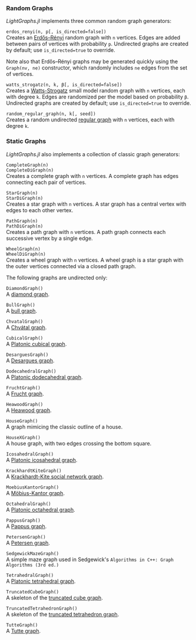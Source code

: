 ### Random Graphs
*LightGraphs.jl* implements three common random graph generators:

`erdos_renyi(n, p[, is_directed=false])`  
Creates an [Erdős–Rényi](http://en.wikipedia.org/wiki/Erdős–Rényi_model) random
graph with `n` vertices. Edges are added between pairs of vertices with
probability `p`. Undirected graphs are created by default; use
`is_directed=true` to override.

Note also that Erdős–Rényi graphs may be generated quickly using the
`Graph(nv, ne)` constructor, which randomly includes `ne` edges from the set of
vertices.


`watts_strogatz(n, k, β[, is_directed=false])`  
Creates a [Watts-Strogatz](https://en.wikipedia.org/wiki/Watts_and_Strogatz_model)
small model random graph with `n` vertices, each with degree `k`. Edges are
randomized per the model based on probability `β`. Undirected graphs are
created by default; use `is_directed=true` to override.

`random_regular_graph(n, k[, seed])`  
Creates a random undirected [regular graph](https://en.wikipedia.org/wiki/Regular_graph) with `n` vertices, each with degree `k`.

### Static Graphs
*LightGraphs.jl* also implements a collection of classic graph generators:


`CompleteGraph(n)`  
`CompleteDiGraph(n)`  
Creates a complete graph with `n` vertices. A complete graph has edges
connecting each pair of vertices.

`StarGraph(n)`  
`StarDiGraph(n)`  
Creates a star graph with `n` vertices. A star graph has a central vertex with
edges to each other vertex.

`PathGraph(n)`  
`PathDiGraph(n)`  
Creates a path graph with `n` vertices. A path graph connects each successive
vertex by a single edge.

`WheelGraph(n)`  
`WheelDiGraph(n)`  
Creates a wheel graph with `n` vertices. A wheel graph is a star graph with the
outer vertices connected via a closed path graph.

The following graphs are undirected only:

`DiamondGraph()`  
A [diamond graph](http://en.wikipedia.org/wiki/Diamond_graph).

`BullGraph()`  
A [bull graph](https://en.wikipedia.org/wiki/Bull_graph).

`ChvatalGraph()`  
A [Chvátal graph](https://en.wikipedia.org/wiki/Chvátal_graph).

`CubicalGraph()`  
A [Platonic cubical graph](https://en.wikipedia.org/wiki/Platonic_graph).

`DesarguesGraph()`  
A [Desargues  graph](https://en.wikipedia.org/wiki/Desargues_graph).

`DodecahedralGraph()`  
A [Platonic dodecahedral  graph](https://en.wikipedia.org/wiki/Platonic_graph).

`FruchtGraph()`  
A [Frucht  graph](https://en.wikipedia.org/wiki/Frucht_graph).

`HeawoodGraph()`  
A [Heawood  graph](https://en.wikipedia.org/wiki/Heawood_graph).

`HouseGraph()`  
A graph mimicing the classic outline of a house.

`HouseXGraph()`  
A house graph, with two edges crossing the bottom square.

`IcosahedralGraph()`  
A [Platonic icosahedral  graph](https://en.wikipedia.org/wiki/Platonic_graph).

`KrackhardtKiteGraph()`  
A [Krackhardt-Kite social network graph](http://mathworld.wolfram.com/KrackhardtKite.html).

`MoebiusKantorGraph()`  
A [Möbius-Kantor  graph](http://en.wikipedia.org/wiki/Möbius–Kantor_graph).

`OctahedralGraph()`  
A [Platonic octahedral  graph](https://en.wikipedia.org/wiki/Platonic_graph).

`PappusGraph()`  
A [Pappus  graph](http://en.wikipedia.org/wiki/Pappus_graph).

`PetersenGraph()`  
A [Petersen  graph](http://en.wikipedia.org/wiki/Petersen_graph).

`SedgewickMazeGraph()`  
A simple maze graph used in Sedgewick's `Algorithms in C++: Graph Algorithms
(3rd ed.)`

`TetrahedralGraph()`  
A [Platonic tetrahedral  graph](https://en.wikipedia.org/wiki/Platonic_graph).

`TruncatedCubeGraph()`  
A skeleton of the [truncated cube  graph](https://en.wikipedia.org/wiki/Truncated_cube).

`TruncatedTetrahedronGraph()`  
A skeleton of the [truncated tetrahedron  graph](https://en.wikipedia.org/wiki/Truncated_tetrahedron).

`TutteGraph()`  
A [Tutte  graph](https://en.wikipedia.org/wiki/Tutte_graph).
